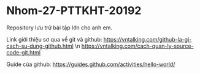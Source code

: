 # Nhom-27-PTTKHT-20192
Repository lưu trữ bài tập lớn cho anh em.

Link giới thiệu sơ qua về git và github:
https://vntalking.com/github-la-gi-cach-su-dung-github.html \n
https://vntalking.com/cach-quan-ly-source-code-git.html

Guide của github: 
https://guides.github.com/activities/hello-world/
